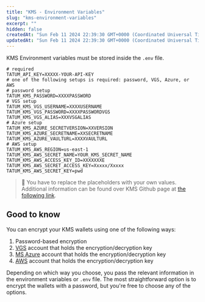 ```yaml
---
title: "KMS - Environment Variables"
slug: "kms-environment-variables"
excerpt: ""
hidden: false
createdAt: "Sun Feb 11 2024 22:39:30 GMT+0000 (Coordinated Universal Time)"
updatedAt: "Sun Feb 11 2024 22:39:30 GMT+0000 (Coordinated Universal Time)"
---
```

KMS Environment variables must be stored inside the `.env` file.

```curl
# required
TATUM_API_KEY=XXXXX-YOUR-API-KEY
# one of the following setups is required: password, VGS, Azure, or AWS
# password setup
TATUM_KMS_PASSWORD=XXXXPASSWORD
# VGS setup
TATUM_KMS_VGS_USERNAME=XXXXUSERNAME
TATUM_KMS_VGS_PASSWORD=XXXXPASSWORDVGS
TATUM_KMS_VGS_ALIAS=XXXVSGALIAS
# Azure setup
TATUM_KMS_AZURE_SECRETVERSION=XXVERSION
TATUM_KMS_AZURE_SECRETNAME=XXSECRETNAME
TATUM_KMS_AZURE_VAULTURL=XXXXVAULTURL
# AWS setup
TATUM_KMS_AWS_REGION=us-east-1
TATUM_KMS_AWS_SECRET_NAME=YOUR_KMS_SECRET_NAME
TATUM_KMS_AWS_ACCESS_KEY_ID=XXXXXXXE
TATUM_KMS_AWS_SECRET_ACCESS_KEY=Xxxxx/Xxxxx
TATUM_KMS_AWS_SECRET_KEY=pwd
```

> 📘 You have to replace the placeholders with your own values. Additional information can be found over KMS Github page at [the following link](https://github.com/tatumio/tatum-kms#environment-variables).

## Good to know

You can encrypt your KMS wallets using one of the following ways:

1. Password-based encryption
2. [VGS](https://www.verygoodsecurity.com/) account that holds the encryption/decryption key
3. [MS Azure](https://azure.microsoft.com/en-us) account that holds the encryption/decryption key
4. [AWS](https://aws.amazon.com/) account that holds the encryption/decryption key

Depending on which way you choose, you pass the relevant information in the environment variables or `.env` file. The most straightforward option is to encrypt the wallets with a password, but you're free to choose any of the options.
